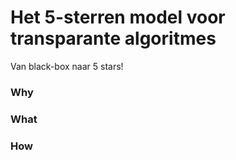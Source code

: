 # Het 5-sterren model voor transparante algoritmes

Van black-box naar 5 stars!



### Why

### What

### How

